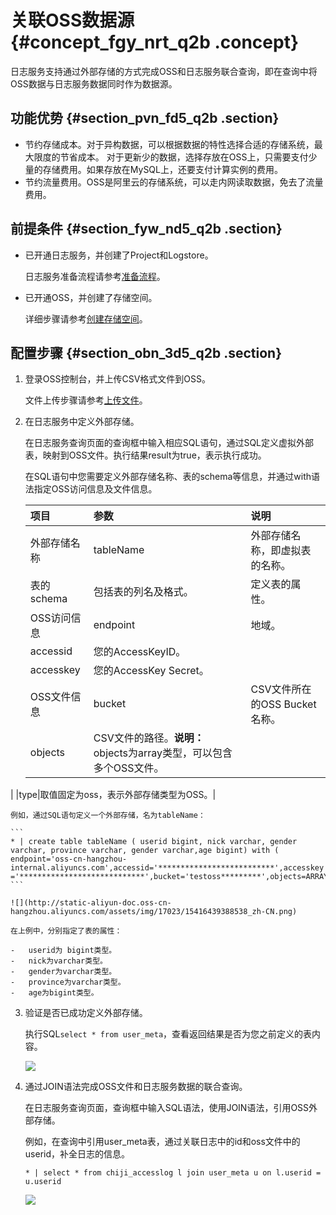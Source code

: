 # 关联OSS数据源 {#concept_fgy_nrt_q2b .concept}

日志服务支持通过外部存储的方式完成OSS和日志服务联合查询，即在查询中将OSS数据与日志服务数据同时作为数据源。

## 功能优势 {#section_pvn_fd5_q2b .section}

-   节约存储成本。对于异构数据，可以根据数据的特性选择合适的存储系统，最大限度的节省成本。 对于更新少的数据，选择存放在OSS上，只需要支付少量的存储费用。如果存放在MySQL上，还要支付计算实例的费用。
-   节约流量费用。OSS是阿里云的存储系统，可以走内网读取数据，免去了流量费用。

## 前提条件 {#section_fyw_nd5_q2b .section}

-   已开通日志服务，并创建了Project和Logstore。

    日志服务准备流程请参考[准备流程](intl.zh-CN/用户指南/准备工作/准备流程.md)。

-   已开通OSS，并创建了存储空间。

    详细步骤请参考[创建存储空间](../../../../intl.zh-CN/快速入门/创建存储空间.md)。


## 配置步骤 {#section_obn_3d5_q2b .section}

1.  登录OSS控制台，并上传CSV格式文件到OSS。

    文件上传步骤请参考[上传文件](../../../../intl.zh-CN/快速入门/上传文件.md)。

2.  在日志服务中定义外部存储。

    在日志服务查询页面的查询框中输入相应SQL语句，通过SQL定义虚拟外部表，映射到OSS文件。执行结果result为true，表示执行成功。

    在SQL语句中您需要定义外部存储名称、表的schema等信息，并通过with语法指定OSS访问信息及文件信息。

    |项目|参数|说明|
    |:-|:-|:-|
    |外部存储名称|tableName|外部存储名称，即虚拟表的名称。|
    |表的schema|包括表的列名及格式。|定义表的属性。|
    |OSS访问信息|endpoint|地域。|
    |accessid|您的AccessKeyID。|
    |accesskey|您的AccessKey Secret。|
    |OSS文件信息|bucket|CSV文件所在的OSS Bucket名称。|
    |objects|CSV文件的路径。**说明：** objects为array类型，可以包含多个OSS文件。

|
    |type|取值固定为oss，表示外部存储类型为OSS。|

    例如，通过SQL语句定义一个外部存储，名为tableName：

    ```
    * | create table tableName ( userid bigint, nick varchar, gender varchar, province varchar, gender varchar,age bigint) with ( endpoint='oss-cn-hangzhou-internal.aliyuncs.com',accessid='**************************',accesskey ='****************************',bucket='testoss*********',objects=ARRAY['user.csv'],type='oss')
    ```

    ![](http://static-aliyun-doc.oss-cn-hangzhou.aliyuncs.com/assets/img/17023/15416439388538_zh-CN.png)

    在上例中，分别指定了表的属性：

    -   userid为 bigint类型。
    -   nick为varchar类型。
    -   gender为varchar类型。
    -   province为varchar类型。
    -   age为bigint类型。
3.  验证是否已成功定义外部存储。

    执行SQL`select * from user_meta`，查看返回结果是否为您之前定义的表内容。

    ![](http://static-aliyun-doc.oss-cn-hangzhou.aliyuncs.com/assets/img/17023/15416439388539_zh-CN.png)

4.  通过JOIN语法完成OSS文件和日志服务数据的联合查询。

    在日志服务查询页面，查询框中输入SQL语法，使用JOIN语法，引用OSS外部存储。

    例如，在查询中引用user\_meta表，通过关联日志中的id和oss文件中的userid，补全日志的信息。

    `* | select * from chiji_accesslog l join user_meta u on l.userid = u.userid`

    ![](http://static-aliyun-doc.oss-cn-hangzhou.aliyuncs.com/assets/img/17023/15416439388540_zh-CN.png)


